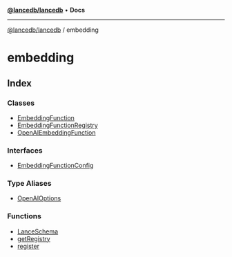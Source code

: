 [**@lancedb/lancedb**](../../README.md) • **Docs**

***

[@lancedb/lancedb](../../globals.md) / embedding

# embedding

## Index

### Classes

- [EmbeddingFunction](classes/EmbeddingFunction.md)
- [EmbeddingFunctionRegistry](classes/EmbeddingFunctionRegistry.md)
- [OpenAIEmbeddingFunction](classes/OpenAIEmbeddingFunction.md)

### Interfaces

- [EmbeddingFunctionConfig](interfaces/EmbeddingFunctionConfig.md)

### Type Aliases

- [OpenAIOptions](type-aliases/OpenAIOptions.md)

### Functions

- [LanceSchema](functions/LanceSchema.md)
- [getRegistry](functions/getRegistry.md)
- [register](functions/register.md)
